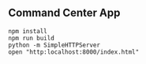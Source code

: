 ## Command Center App

    npm install
    npm run build
    python -m SimpleHTTPServer
    open "http:localhost:8000/index.html"
